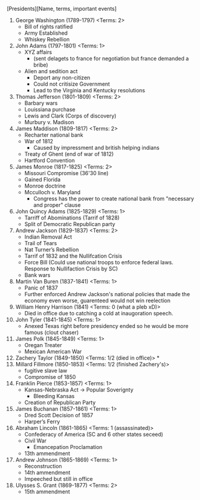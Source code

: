 [Presidents][Name, terms, important events]
1. George Washington (1789-1797) <Terms: 2>
    * Bill of rights ratified
    * Army Established
    * Whiskey Rebellion
2. John Adams (1797-1801) <Terms: 1>
    * XYZ affairs 
      * (sent delagets to france for negotiation but france demanded a bribe)
    * Alien and sedition act 
      * Deport any non-citizen
      * Could not critisize Government
      * Lead to the Virginia and Kentucky resolutions 
3. Thomas Jefferson (1801-1809) <Terms: 2>
    * Barbary wars 
    * Louissiana purchase
    * Lewis and Clark (Corps of discovery)
    * Murbury v. Madison 
4. James Maddison (1809-1817) <Terms: 2>
    * Recharter national bank
    * War of 1812
      * Caused by impressment and british helping indians
    * Treaty of Ghent (end of war of 1812) 
    * Hartford Convention
5.  James Monroe (1817-1825) <Terms: 2>
    * Missouri Compromise (36'30 line)
    * Gained Florida
    * Monroe doctrine 
    * Mcculloch v. Maryland 
      * Congress has the power to create national bank from "necessary and proper" clause
6. John Quincy Adams (1825-1829) <Terms: 1>
    * Tarriff of Abominations (Tarrif of 1828)
    * Split of Democratic Republican party 
7. Andrew Jackson (1829-1837) <Terms: 2>
    * Indian Removal Act
    * Trail of Tears
    * Nat Turner’s Rebellion    
    * Tarrif of 1832 and the Nullifcation Crisis
    * Force Bill (Could use national troops to enforce federal laws. Response to Nullifaction Crisis by SC)
    * Bank wars
8. Martin Van Buren (1837-1841) <Terms: 1>
    * Panic of 1837
    * Further enforced Andrew Jackson's national policies that made the economy even worse, guarenteed would not win reelection 
9. William Henry Harrison (1841) <Terms: 0 (what a pleb xD)>
    * Died in office due to catching a cold at inaugoration speech. 
10. John Tyler (1841-1845) <Terms: 1>
    * Anexed Texas right before presidency ended so he would be more famous (clout chaser)
11. James Polk (1845-1849) <Terms: 1>
    * Oregan Treater
    * Mexican American War
12. Zachery Taylor (1849-1850) <Terms: 1/2 (died in office)> 
    * 
13. Millard Fillmore (1850-1853) <Terms: 1/2 (finished Zachery's)>
    * fugitive slave law
    * Compromise of 1850
14. Franklin Pierce (1853-1857) <Terms: 1>
    * Kansas-Nebraska Act -> Popular Soverignty
      * Bleeding Kansas
    * Creation of Republican Party
15. James Buchanan (1857-1861) <Terms: 1>
    * Dred Scott Decision of 1857
    * Harper’s Ferry
16. Abraham Lincoln (1861-1865) <Terms: 1 (assassinated)>
    * Confederacy of America (SC and 6 other states seceed)
    * Civil War
      * Emancepation Proclamation  
    * 13th ammendment
17. Andrew Johnson (1865-1869) <Terms: 1>
    * Reconstruction
    * 14th ammendment
    * Impeeched but still in office
18. Ulysses S. Grant (1869-1877) <Terms: 2>
    * 15th ammendment
